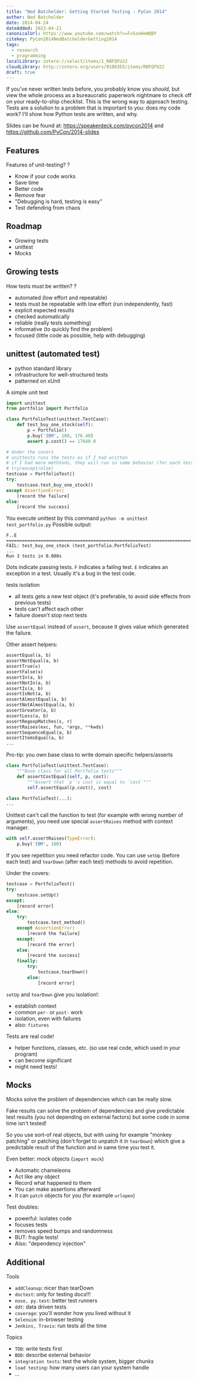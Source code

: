 ```yaml
---
title: "Ned Batchelder: Getting Started Testing - PyCon 2014"
author: Ned Batchelder
date: 2014-04-24
dateAdded: 2023-04-21
canonicalUrl: https://www.youtube.com/watch?v=FxSsnHeWQBY
citekey: PyCon2014NedBatchelderGetting2014
tags:
  - research
  - programming
localLibrary: zotero://select/items/1_RBFQFU22
cloudLibrary: http://zotero.org/users/9108355/items/RBFQFU22
draft: true
---
```


If you've never written tests before, you probably know you *should*, but view the whole process as a bureaucratic paperwork nightmare to check off on your ready-to-ship checklist. This is the wrong way to approach testing. Tests are a solution to a problem that is important to you: does my code work? I'll show how Python tests are written, and why.

Slides can be found at: https://speakerdeck.com/pycon2014 and https://github.com/PyCon/2014-slides

## Features

Features of unit-testing?
?
- Know if your code works
- Save time
- Better code
- Remove fear
- "Debugging is hard, testing is easy"
- Test defending from chaos

## Roadmap

- Growing tests
- unittest
- Mocks

## Growing tests

How tests must be written?
?
- automated (low effort and repeatable)
- tests must be repeatable with low effort (run independently, fast)
- explicit expected results
- checked automatically
- reliable (really tests something)
- informative (to quickly find the problem)
- focused (little code as possible, help with debugging)

## unittest (automated test)
- python standard library
- infrastructure for well-structured tests
- patterned on xUnit

A simple unit test
```python
import unittest
from portfolio import Portfolio

class PortfolioTest(unittest.TestCase):
    def test_buy_one_stock(self):
        p = Portfolio()
        p.buy('IBM', 100, 176.48)
        assert p.cost() == 17648.0

# Under the covers
# unittests runs the tests as if I had written
# if I had more methtods, they will run in same behavior (for each test use
# try/except/else)
testcase = PortfolioTest()
try:
    testcase.test_buy_one_stock()
except AssertionError:
    [record the failure]
else:
    [record the success]
```

You execute unittest by this command `python -m unittest test_portfolio.py`
Possible output:
```
F..E
======================================================================
FAIL: test_buy_one_stock (test_portfolio.PortfolioTest)
...
Run 3 tests in 0.000s
```
Dots indicate passing tests.
`F` indicates a failing test.
`E` indicates an exception in a test. Usually it's a bug in the test code.

tests isolation
- all tests gets a new test object (it's preferable, to avoid side effects
  from previous tests)
- tests can't affect each other
- failure doesn't stop next tests

Use `assertEqual` instead of `assert`, because it gives value which generated the
failure.

Other assert helpers:

```python
assertEqual(a, b)
assertNotEqual(a, b)
assertTrue(x)
assertFalse(x)
assertIn(a, b)
assertNotIn(a, b)
assertIs(a, b)
assertIsNot(a, b)
assertAlmostEqual(a, b)
assertNotAlmostEqual(a, b)
assertGreater(a, b)
assertLess(a, b)
assertRegexpMatches(s, r)
assertRaises(exc, fun, *args, **kwds)
assertSequenceEqual(a, b)
assertItemsEqual(a, b)
...
```
Pro-tip: you own base class to write domain specific helpers/asserts

```python
class PortfolioTest(unittest.TestCase):
    """Base class for all Portfolio tests"""
    def assertCostEqual(self, p, cost):
        """Assert that `p`'s cost is equal to `cost`"""
        self.assertEqual(p.cost(), cost)

class PortfolioTest(...):
...
```
Unittest can't call the function to test (for example with wrong number of
arguments), you need use special `assertRaises` method with context manager.

```python
with self.assertRaises(TypeError):
    p.buy('IBM', 100)
```

If you see repetition you need refactor code.
You can use `setUp` (before each test) and `tearDown` (after each test) methods
to avoid repetition.

Under the covers:
```python
testcase = PortfolioTest()
try:
    testcase.setUp()
except:
    [record error]
else:
    try:
        testcase.test_method()
    except AssertionError:
        [record the failure]
    except:
        [record the error]
    else:
        [record the success]
    finally:
        try:
            testcase.tearDown()
        else:
            [record error]
```

`setUp` and `tearDown` give you isolation!:
- establish context
- common `per-` or `post-` work
- isolation, even with failures
- also: `fixtures`

Tests are real code!
- helper functions, classes, etc. (so use real code, which used in your program)
- can become significant
- might need tests!

## Mocks

Mocks solve the problem of dependencies which can be really slow.

Fake results can solve the problem of dependencies and give predictable test
results (you not depending on external factors) but some code in some time isn't
tested!

So you use sort-of real objects, but with using for example "monkey patching" or
patching (don't forget to unpatch it in `tearDown`) which give a predictable
result of the function and in same time you test it.

Even better: mock objects (`import mock`)
- Automatic chameleons
- Act like any object
- Record what happened to them
- You can make assertions afterward
- It can `patch` objects for you (for example `urlopen`)

Test doubles:
- powerful: isolates code
- focuses tests
- removes speed bumps and randomness
- BUT: fragile tests!
- Also: "dependency injection"

## Additional

Tools
- `addCleanup`: nicer than tearDown
- `doctest`: only for testing docs!!!
- `nose, py.test`: better test runners
- `ddt`: data driven tests
- `coverage`: you'll wonder how you lived without it
- `Selenuim`: in-browser testing
- `Jenkins, Travis`: run tests all the time

Topics
- `TDD`: write tests first
- `BDD`: describe external behavior
- `integration tests`: test the whole system, bigger chunks
- `load testing`: how many users can your system handle
- ...
